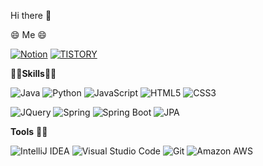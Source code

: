 
Hi there 👋

😄 Me 😄 

<a href="https://chalk-cairnsmore-411.notion.site/4a51b930829240f194126ecb5ffa0be1" target="_blank"><img alt="Notion" src ="https://img.shields.io/badge/Notion-000000.svg?&style=flat&logo=Notion&logoColor=white"/></a>
<a href="https://kj99658103.tistory.com/" target="_blank"><img alt="TISTORY" src ="https://img.shields.io/badge/Blog-FF6A00.svg?&style=flat&logo=TISTORY&logoColor=white"/></a>

👨‍💻**Skills**👨‍💻

<img alt="Java" src ="https://img.shields.io/badge/Java-007396.svg?&style=flat&logo=Java&logoColor=white"/> <img alt="Python" src ="https://img.shields.io/badge/Python-3776AB.svg?&style=flat&logo=Python&logoColor=white"/> <img alt="JavaScript" src ="https://img.shields.io/badge/JavaScript-F7DF1E.svg?&style=flat&logo=JavaScript&logoColor=white"/> <img alt="HTML5" src ="https://img.shields.io/badge/HTML5-E34F26.svg?&style=flat&logo=HTML5&logoColor=white"/> <img alt="CSS3" src ="https://img.shields.io/badge/CSS3-1572B6.svg?&style=flat&logo=CSS3&logoColor=white"/>

<img alt="JQuery" src ="https://img.shields.io/badge/JQuery-0769AD.svg?&style=flat&logo=JQuery&logoColor=white"/> <img alt="Spring" src ="https://img.shields.io/badge/Spring-6DB33F.svg?&style=flat&logo=Spring&logoColor=white"/> <img alt="Spring Boot" src ="https://img.shields.io/badge/Spring Boot-6DB33F.svg?&style=flat&logo=Spring Boot&logoColor=white"/> <img alt="JPA" src ="https://img.shields.io/badge/JPA-59666C.svg?&style=flat&logo=Hibernate&logoColor=white"/>


**Tools** 🧑‍🔧

<img alt="IntelliJ IDEA" src ="https://img.shields.io/badge/IntelliJ IDEA-000000.svg?&style=flat&logo=IntelliJ IDEA&logoColor=white"/> <img alt="Visual Studio Code" src ="https://img.shields.io/badge/Visual Studio Code-007ACC.svg?&style=flat&logo=Git&logoColor=white"/> <img alt="Git" src ="https://img.shields.io/badge/Git-F05032.svg?&style=flat&logo=Git&logoColor=white"/> <img alt="Amazon AWS" src ="https://img.shields.io/badge/Amazon AWS-232F3E.svg?&style=flat&logo=Amazon AWS&logoColor=white"/>

<!-- ![Anurag's GitHub stats](https://github-readme-stats.vercel.app/api?username=dudwk814&show_icons=true&theme=radical) -->
<!--
**dudwk814/dudwk814** is a ✨ _special_ ✨ repository because its `README.md` (this file) appears on your GitHub profile.

Here are some ideas to get you started:

- 🔭 I’m currently working on ...
- 🌱 I’m currently learning ...
- 👯 I’m looking to collaborate on ...
- 🤔 I’m looking for help with ...
- 💬 Ask me about ...
- 📫 How to reach me: ...
- 😄 Pronouns: ...
- ⚡ Fun fact: ...
-->
